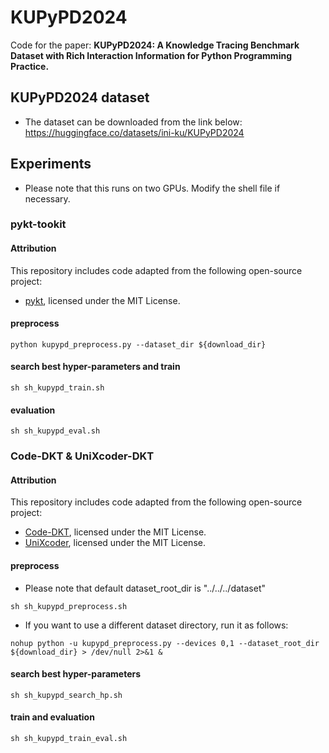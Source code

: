 # KUPyPD2024
Code for the paper: **KUPyPD2024: A Knowledge Tracing Benchmark Dataset with Rich Interaction Information for Python Programming Practice.**

## KUPyPD2024 dataset
- The dataset can be downloaded from the link below:
https://huggingface.co/datasets/ini-ku/KUPyPD2024

## Experiments
- Please note that this runs on two GPUs. Modify the shell file if necessary.

### pykt-tookit
#### Attribution

This repository includes code adapted from the following open-source project:
- [pykt](https://github.com/pykt-team/pykt-toolkit), licensed under the MIT License.

#### preprocess
```
python kupypd_preprocess.py --dataset_dir ${download_dir}
```

#### search best hyper-parameters and train
```
sh sh_kupypd_train.sh
```

#### evaluation
```
sh sh_kupypd_eval.sh
```

### Code-DKT & UniXcoder-DKT
#### Attribution

This repository includes code adapted from the following open-source project:
- [Code-DKT](https://github.com/YangAzure/Code-DKT), licensed under the MIT License.
- [UniXcoder](https://github.com/microsoft/CodeBERT), licensed under the MIT License.

#### preprocess
- Please note that default dataset_root_dir is "../../../dataset"
```
sh sh_kupypd_preprocess.sh
```
- If you want to use a different dataset directory, run it as follows:
```
nohup python -u kupypd_preprocess.py --devices 0,1 --dataset_root_dir ${download_dir} > /dev/null 2>&1 &
```

#### search best hyper-parameters
```
sh sh_kupypd_search_hp.sh
```

#### train and evaluation
```
sh sh_kupypd_train_eval.sh
```
